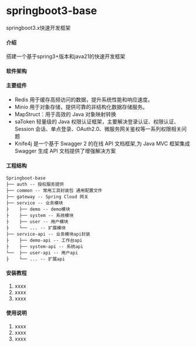 # springboot3-base
springboot3.x快速开发框架

#### 介绍
搭建一个基于spring3+版本和java21的快速开发框架

#### 软件架构

#### 主要组件
* Redis 用于缓存高频访问的数据，提升系统性能和响应速度。
* Minio 用于对象存储，提供可靠的非结构化数据存储服务。
* MapStruct：用于高效的 Java 对象映射转换
* saToken 轻量级的 Java 权限认证框架，主要解决登录认证、权限认证、Session 会话、单点登录、OAuth2.0、微服务网关鉴权等一系列权限相关问题
* Knife4j 是一个基于 Swagger 2 的在线 API 文档框架,为 Java MVC 框架集成 Swagger 生成 API 文档提供了增强解决方案

#### 工程结构
``` 
Springboot-base
├── auth -- 授权服务提供
├── common -- 常用工具封装包 通用配置文件
├── gateway -- Spring Cloud 网关
├── service -- 业务模块
├    ├── demo -- demo模块 
├    ├── system -- 系统模块 
├    ├── user -- 用户模块 
├    └── ... -- 扩展模块 
├── service-api -- 业务模块api封装
├    ├── demo-api -- 工作台api 
├    ├── system-api -- 系统api 
└──  ├── user-api -- 用户api 
├    └── ... -- 扩展api 
```

#### 安装教程

1.  xxxx
2.  xxxx
3.  xxxx

#### 使用说明

1.  xxxx
2.  xxxx
3.  xxxx
